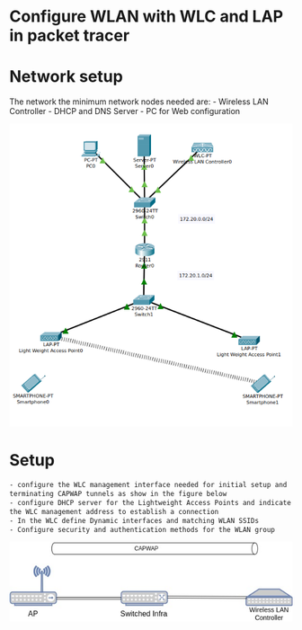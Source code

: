 # Configure WLAN with WLC and LAP in packet tracer

# Network setup
The network the minimum network nodes needed are:
    - Wireless LAN Controller
    - DHCP and DNS Server
    - PC for Web configuration 

![](./lanbsetup.png)
# Setup
    - configure the WLC management interface needed for initial setup and terminating CAPWAP tunnels as show in the figure below
    - configure DHCP server for the Lightweight Access Points and indicate the WLC management address to establish a connection
    - In the WLC define Dynamic interfaces and matching WLAN SSIDs
    - Configure security and authentication methods for the WLAN group
![CAPWAP](./wlc.jpg)
